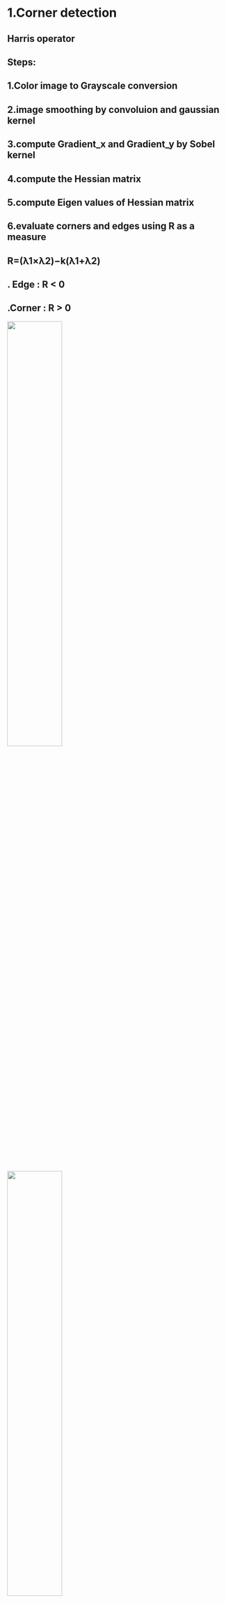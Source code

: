 ﻿
# 1.Corner detection

## Harris operator


## Steps:

##           1.Color image to Grayscale conversion 
##            2.image smoothing by convoluion and gaussian kernel
##            3.compute Gradient_x and Gradient_y by Sobel kernel
##            4.compute the Hessian matrix
##            5.compute Eigen values of Hessian matrix 
##            6.evaluate corners and edges using R as a measure
##                 R=(λ1×λ2)−k(λ1+λ2)
##             . Edge : R < 0
##             .Corner : R > 0


<img src = "/images/corner2.PNG" width = "50%">

<img src = "/images/corner1.PNG" width = "50%">

<img src = "/images/corner3.PNG" width = "50%">

<img src = "/images/corner4.PNG" width = "50%">

# Detect Lines (HoughLines)
https://gist.github.com/rishabhsixfeet/45cb32dd5c1485e273ab81468e531f09
## Steps:

##            1.Color image to Grayscale conversion 
##            2.Get a binary edge image by canny edge detector
##            3.build function for hough accumulator
##            4.drawing the lines from the hough accumulatorlines
##            5.run hough accumulatorlines on the canny edge image

<img src = "/images/detectedlines.PNG" width = "50%">

<img src = "/images/detectedlines2.PNG" width = "50%">

<img src = "/images/detectedlines3.PNG" width = "50%">

# Segmentation and Clustring

# 1- Using Region growing 

## this links help us: https://github.com/suhas-nithyanand/Image-Segmentation-using-Region-Growing 

## https://github.com/A-Alaa/cv-assignments/blob/master/scripts/RegionGrowingSegmentation.py 



## 1. convert image to gray scale
## 2. using cv.mouseEvent  to choose a region for segmentation, we just choose a  point then we get the  Neighbors points to be segmented, If threshold is active all values less than this value will be ignored



<img src = "/images/regiongrowing.PNG" width = "50%">

## we couldn't apply mouseEvent in the figure of outputimage in the gui, so we use openCV for showing results and using mouseEvent

# 2- using Kmeans

## We set unmber of itrations =5 to get good result
## 1. Initialise data vector with attribute r,g,b,x,y for each pixel in input image
## 2. Initialise vector that holds which cluster a pixel is currently in 
## 3. Standarize the values of our features
## 4. Set pixels to their cluster
## 5. Check if a cluster is ever empty, if so append a random datapoint to it contains an array with all clusters, [True True False True * n of clusters] False means empty 
## 6. set centers then Move centers to the centroid of their cluster 
## 7. set the pixels on original image to be that of the pixel's cluster's centroid


<img src = "/images/Kmeans.PNG" width = "50%">

### no of iterations = 5 
## We couldn't set the output image to the gui directly so we save it the show it in gui
## this link help us to make Kmeans: https://github.com/asselinpaul/ImageSeg-KMeans 

# 3- MeanShift 

## 1. making color space of the input image
## 2. making num of clusters according to the input image
## 3. making function iterate in the given window indices, to find its center of mass
## 4. making function classify the image component based on the its value

## this link helped us : https://github.com/A-Alaa/cv-assignments/blob/master/scripts/hisMeanShift.py

<img src = "/images/meanShift.PNG" width = "50%">

## we can't show the output image in the gui so we use opencv to show it 

